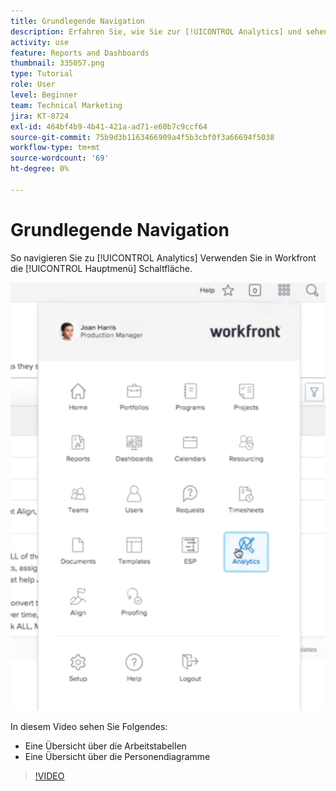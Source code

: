 ```yaml
---
title: Grundlegende Navigation
description: Erfahren Sie, wie Sie zur [!UICONTROL Analytics] und sehen Sie sich einen Überblick über die Arbeitsdiagramme und Personendiagramme in Workfront an.
activity: use
feature: Reports and Dashboards
thumbnail: 335057.png
type: Tutorial
role: User
level: Beginner
team: Technical Marketing
jira: KT-8724
exl-id: 464bf4b9-4b41-421a-ad71-e60b7c9ccf64
source-git-commit: 75b9d3b1163466909a4f5b3cbf0f3a66694f5038
workflow-type: tm+mt
source-wordcount: '69'
ht-degree: 0%

---
```


# Grundlegende Navigation

So navigieren Sie zu [!UICONTROL Analytics] Verwenden Sie in Workfront die [!UICONTROL Hauptmenü] Schaltfläche.

![Ein Bild, das die [!UICONTROL Analytics] Funktion in der Workfront [!UICONTROL Hauptmenü]](assets/Navigate-NWE.png)

In diesem Video sehen Sie Folgendes:

* Eine Übersicht über die Arbeitstabellen
* Eine Übersicht über die Personendiagramme

>[!VIDEO](https://video.tv.adobe.com/v/335057/?quality=12&learn=on)
